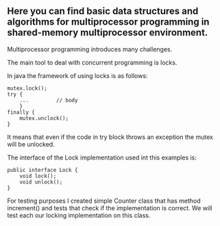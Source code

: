## Here you can find basic data structures and algorithms for multiprocessor programming in shared-memory multiprocessor environment.

Multiprocessor programming introduces many challenges.

The main tool to deal with concurrent programming is locks.

In java the framework of using locks is as follows:
```
mutex.lock();
try {
    ...         // body
    } 
finally {
    mutex.unclock();
}
```
It means that even if the code in try block throws an exception the mutex will be unlocked.

The interface of the Lock implementation used int this examples is:
```
public interface Lock {
    void lock();
    void unlock();
}
```

For testing purposes I created simple Counter class that has method increment() and tests that check if the implementation is correct.
We will test each our locking implementation on this class.